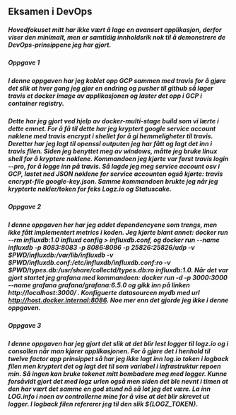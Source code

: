 ## Eksamen i DevOps

##### Hovedfokuset mitt har ikke vært å lage en avansert applikasjon, derfor viser den minimalt, men er samtidig innholdsrik nok til å demonstrere de DevOps-prinsippene jeg har gjort.  

##### Oppgave 1
##### I denne oppgaven har jeg koblet opp GCP sammen med travis for å gjøre det slik at hver gang jeg gjør en endring og pusher til github så lager travis et docker image av applikasjonen og laster det opp i GCP i container registry. 
##### Dette har jeg gjort ved hjelp av docker-multi-stage build som vi lærte i dette emnet. For å få til dette har jeg kryptert google service account nøklene med travis encrypt i shellet for å gi hemmeligheter til travis. Deretter har jeg lagt til openssl outputen jeg har fått og lagt det inn i travis filen. Siden jeg benyttet meg av windows, måtte jeg bruke linux shell for å kryptere nøklene. Kommandoen jeg kjørte var først travis login --pro, for å logge inn på travis. Så lagde jeg meg service account osv i GCP, lastet ned JSON nøklene for service accounten også kjørte: travis encrypt-file google-key.json. Samme kommandoen brukte jeg når jeg krypterte nøkler/token for feks Logz.io og Statuscake. 

##### Oppgave 2 
##### I denne oppgaven her har jeg addet dependencyene som trengs, men ikke fått implementert metrics i koden. Jeg kjørte blant annet: docker run --rm influxdb:1.0 influxd config > influxdb.conf, og docker run --name influxdb -p 8083:8083 -p 8086:8086 -p 25826:25826/udp -v $PWD/influxdb:/var/lib/influxdb -v $PWD/influxdb.conf:/etc/influxdb/influxdb.conf:ro -v $PWD/types.db:/usr/share/collectd/types.db:ro influxdb:1.0. Når det var gjort startet jeg grafana med kommandoen: docker run -d -p 3000:3000 --name grafana grafana/grafana:6.5.0 og gikk inn på linken http://localhost:3000/ . Konfiguerte datasourcen mydb med url http://host.docker.internal:8086.  Noe mer enn det gjorde jeg ikke i denne oppgaven. 
                                                                                                                                                                                                                                                                                                                                                                                                      
##### Oppgave 3 
##### I denne oppgaven har jeg gjort det slik at det blir lest logger til logz.io og i consollen når man kjører applikasjonen. For å gjøre det i henhold til twelve factor app prinsippet så har jeg ikke lagt inn log.io token i logback filen men kryptert det og lagt det til som variabel i infrastruktur repoen min. Så ingen kan bruke tokenet mitt bombadere meg med logger. Kunne forsåvidt gjort det med logz urlen også men siden det ble nevnt i timen at den har vært det samme en god stund nå så lot jeg det være. La inn LOG.info i noen av controllerne mine for å vise at det blir skrevet ut logger. I logback filen refererer jeg til den slik ${LOGZ_TOKEN}. 
